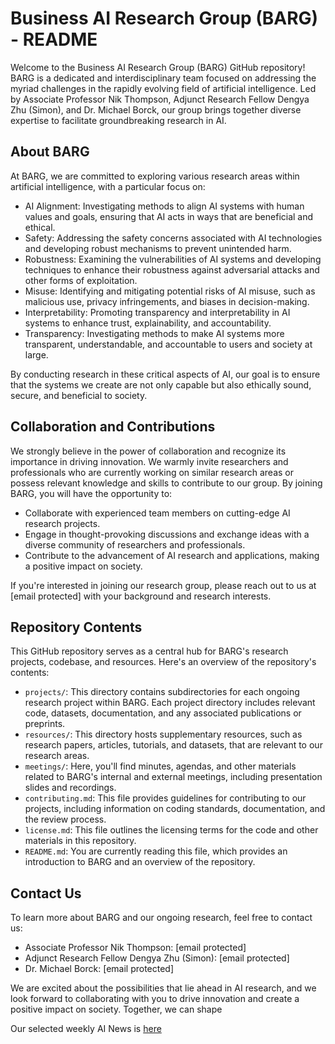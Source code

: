 # Business AI Research Group (BARG) - README

Welcome to the Business AI Research Group (BARG) GitHub repository! BARG is a dedicated and interdisciplinary team focused on addressing the myriad challenges in the rapidly evolving field of artificial intelligence. Led by Associate Professor Nik Thompson, Adjunct Research Fellow Dengya Zhu (Simon), and Dr. Michael Borck, our group brings together diverse expertise to facilitate groundbreaking research in AI.

## About BARG

At BARG, we are committed to exploring various research areas within artificial intelligence, with a particular focus on:

- AI Alignment: Investigating methods to align AI systems with human values and goals, ensuring that AI acts in ways that are beneficial and ethical.
- Safety: Addressing the safety concerns associated with AI technologies and developing robust mechanisms to prevent unintended harm.
- Robustness: Examining the vulnerabilities of AI systems and developing techniques to enhance their robustness against adversarial attacks and other forms of exploitation.
- Misuse: Identifying and mitigating potential risks of AI misuse, such as malicious use, privacy infringements, and biases in decision-making.
- Interpretability: Promoting transparency and interpretability in AI systems to enhance trust, explainability, and accountability.
- Transparency: Investigating methods to make AI systems more transparent, understandable, and accountable to users and society at large.

By conducting research in these critical aspects of AI, our goal is to ensure that the systems we create are not only capable but also ethically sound, secure, and beneficial to society.

## Collaboration and Contributions

We strongly believe in the power of collaboration and recognize its importance in driving innovation. We warmly invite researchers and professionals who are currently working on similar research areas or possess relevant knowledge and skills to contribute to our group. By joining BARG, you will have the opportunity to:

- Collaborate with experienced team members on cutting-edge AI research projects.
- Engage in thought-provoking discussions and exchange ideas with a diverse community of researchers and professionals.
- Contribute to the advancement of AI research and applications, making a positive impact on society.

If you're interested in joining our research group, please reach out to us at [email protected] with your background and research interests.

## Repository Contents

This GitHub repository serves as a central hub for BARG's research projects, codebase, and resources. Here's an overview of the repository's contents:

- `projects/`: This directory contains subdirectories for each ongoing research project within BARG. Each project directory includes relevant code, datasets, documentation, and any associated publications or preprints.
- `resources/`: This directory hosts supplementary resources, such as research papers, articles, tutorials, and datasets, that are relevant to our research areas.
- `meetings/`: Here, you'll find minutes, agendas, and other materials related to BARG's internal and external meetings, including presentation slides and recordings.
- `contributing.md`: This file provides guidelines for contributing to our projects, including information on coding standards, documentation, and the review process.
- `license.md`: This file outlines the licensing terms for the code and other materials in this repository.
- `README.md`: You are currently reading this file, which provides an introduction to BARG and an overview of the repository.

## Contact Us

To learn more about BARG and our ongoing research, feel free to contact us:

- Associate Professor Nik Thompson: [email protected]
- Adjunct Research Fellow Dengya Zhu (Simon): [email protected]
- Dr. Michael Borck: [email protected]

We are excited about the possibilities that lie ahead in AI research, and we look forward to collaborating with you to drive innovation and create a positive impact on society. Together, we can shape

Our selected weekly AI News is [here](https://github.com/simon-oz/AI-News)
